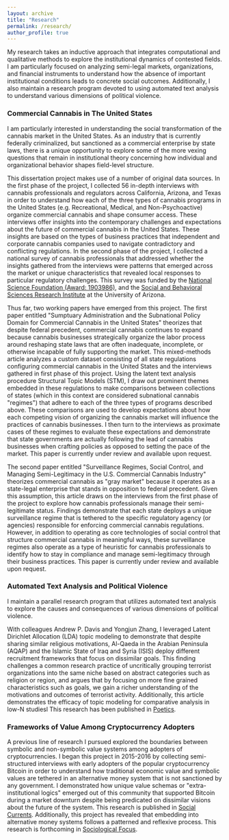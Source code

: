 ```yaml
---
layout: archive
title: "Research"
permalink: /research/
author_profile: true
---
```


My research takes an inductive approach that integrates computational and qualitative methods to explore the institutional dynamics of contested fields. I am particularly focused on analyzing semi-legal markets, organizations, and financial instruments to understand how the absence of important institutional conditions leads to concrete social outcomes. Additionally, I also maintain a research program devoted to using automated text analysis to understand various dimensions of political violence.

### Commercial Cannabis in The United States

I am particularly interested in understanding the social transformation of the cannabis market in the United States. As an industry that is currently federally criminalized, but sanctioned as a commercial enterprise by state laws, there is a unique opportunity to explore some of the more vexing questions that remain in institutional theory concerning how individual and organizational behavior shapes field-level structure.

This dissertation project makes use of a number of original data sources. In the first phase of the project, I collected 56 in-depth interviews with cannabis professionals and regulators across California, Arizona, and Texas in order to understand how each of the three types of cannabis programs in the United States (e.g. Recreational, Medical, and Non-Psychoactive) organize commercial cannabis and shape consumer access.  These interviews offer insights into the contemporary challenges and expectations about the future of commercial cannabis in the United States. These insights are based on the types of business practices that independent and corporate cannabis companies used to navigate contradictory and conflicting regulations. In the second phase of the project, I collected a national survey of cannabis professionals that addressed whether the insights gathered from the interviews were patterns that emerged across the market or unique characteristics that revealed local responses to particular regulatory challenges. This survey was funded by the [National Science Foundation (Award: 1903986)](https://www.nsf.gov/awardsearch/showAward?AWD_ID=1903986&HistoricalAwards=false), and the [Social and Behavioral Sciences Research Institute](https://sbsri.sbs.arizona.edu/) at the University of Arizona. 


Thus far, two working papers have emerged from this project. The first paper entitled "Sumptuary Administration and the Subnational Policy Domain for Commercial Cannabis in the United States" theorizes that despite federal precedent, commercial cannabis continues to expand because cannabis businesses strategically organize the labor process around reshaping state laws that are often inadequate, incomplete, or otherwise incapable of fully supporting the market. This mixed-methods article analyzes a custom dataset consisting of all state regulations configuring commercial cannabis in the United States and the interviews gathered in first phase of this project. Using the latent text analysis procedure Structural Topic Models (STM), I draw out prominent themes embedded in these regulations to make comparisons between collections of states (which in this context are considered subnational cannabis "regimes") that adhere to each of the three types of programs described above. These comparisons are used to develop expectations about how each competing vision of organizing the cannabis market will influence the practices of cannabis businesses. I then turn to the interviews as proximate cases of these regimes to evaluate these expectations and demonstrate that state governments are actually following the lead of cannabis businesses when crafting policies as opposed to setting the pace of the market. This paper is currently under review and available upon request.

The second paper entitled "Surveillance Regimes, Social Control, and Managing Semi-Legitimacy in the U.S. Commercial Cannabis Industry" theorizes commercial cannabis as "gray market" because it operates as a state-legal enterprise that stands in opposition to federal precedent. Given this assumption, this article draws on the interviews from the first phase of the project to explore how cannabis professionals manage their semi-legitimate status. Findings demonstrate that each state deploys a unique surveillance regime that is tethered to the specific regulatory agency (or agencies) responsible for enforcing commercial cannabis regulations. However, in addition to operating as core technologies of social control that structure commercial cannabis in meaningful ways, these surveillance regimes also operate as a type of heuristic for cannabis professionals to identify how to stay in compliance and manage semi-legitimacy through their business practices. This paper is currently under review and available upon request. 
 
### Automated Text Analysis and Political Violence

I maintain a parallel research program that utilizes automated text analysis to explore the causes and consequences of various dimensions of political violence. 

With colleagues Andrew P. Davis and Yongjun Zhang, I leveraged Latent Dirichlet Allocation (LDA) topic modeling to demonstrate that despite sharing similar religious motivations, Al-Qaeda in the Arabian Peninsula (AQAP) and the Islamic State of Iraq and Syria (ISIS) deploy different recruitment frameworks that focus on dissimilar goals. This finding challenges a common research practice of uncritically grouping terrorist organizations into the same niche based on abstract categories such as religion or region, and argues that by focusing on more fine grained characteristics such as goals, we gain a richer understanding of the motivations and outcomes of terrorist activity. Additionally, this article demonstrates the efficacy of topic modeling for comparative analysis in low-N studiesl This research has been published in [Poetics](https://www.sciencedirect.com/science/article/abs/pii/S0304422X17301456).


### Frameworks of Value Among Cryptocurrency Adopters

A previous line of research I pursued explored the boundaries between symbolic and non-symbolic value systems among adopters of cryptocurrencies. I began this project in 2015-2016 by collecting semi-structured interviews with early adopters of the popular cryptocurrency Bitcoin in order to understand how traditional economic value and symbolic values are tethered in an alternative money system that is not sanctioned by any government. I demonstrated how unique value schemas or "extra-institutional logics" emerged out of this community that supported Bitcoin during a market downturn despite being predicated on dissimilar visions about the future of the system. This research is published in [Social Currents](https://journals.sagepub.com/doi/full/10.1177/2329496519880314). Additionally, this project has revealed that embedding into alternative money systems follows a patterned and reflexive process. This research is forthcoming in [Sociological Focus](https://www.tandfonline.com/toc/usfo20/current).



